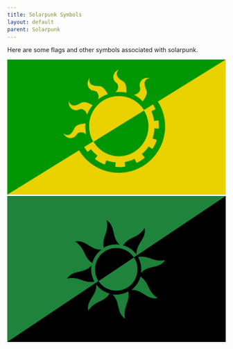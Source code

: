```yaml
---
title: Solarpunk Symbols
layout: default
parent: Solarpunk
---
```


Here are some flags and other symbols associated with solarpunk.

![ef9e4dac6707d63d](docs/solarpunk/flag-1.jpg "ef9e4dac6707d63d")
![tumblr_p5ig8fVMF81si6dpro1_1280](docs/solarpunk/flag-2.png "tumblr_p5ig8fVMF81si6dpro1_1280")